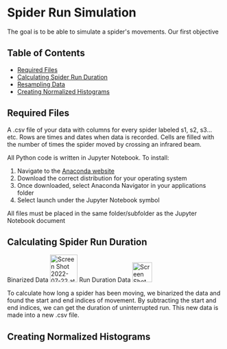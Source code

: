 # Spider Run Simulation

The goal is to be able to simulate a spider's movements. Our first objective 

## Table of Contents

- [Required Files](https://github.com/Toporikova-Lab/Spider-Circadian-Activity/blob/main/Spider%20runs%20simulation/README.md#required-files)
- [Calculating Spider Run Duration](https://github.com/Toporikova-Lab/Spider-Circadian-Activity/blob/main/Spider%20runs%20simulation/README.md#calculating-spider-run-duration)
- [Resampling Data](https://github.com/Toporikova-Lab/Spider-Circadian-Activity/blob/main/Spider%20runs%20simulation/README.md#resampling-data)
- [Creating Normalized Histograms](https://github.com/Toporikova-Lab/Spider-Circadian-Activity/blob/main/Spider%20runs%20simulation/README.md#creating-normalized-histograms)

## Required Files

A .csv file of your data with columns for every spider labeled s1, s2, s3... etc. Rows are times and dates when data is recorded. Cells are filled with the number of times the spider moved by crossing an infrared beam. 

All Python code is written in Jupyter Notebook. To install:
  1. Navigate to the [Anaconda website](https://www.anaconda.com/products/distribution)
  2. Download the correct distribution for your operating system
  3. Once downloaded, select Anaconda Navigator in your applications folder
  4. Select launch under the Jupyter Notebook symbol
  
All files must be placed in the same folder/subfolder as the Jupyter Notebook document

## Calculating Spider Run Duration

Binarized Data <img width="64" alt="Screen Shot 2022-07-22 at 9 40 59 AM" src="https://user-images.githubusercontent.com/67922568/180451473-83b735c4-d976-48b0-bd84-493bea6fb846.png"> Run Duration Data <img width="46" alt="Screen Shot 2022-07-22 at 9 33 59 AM" src="https://user-images.githubusercontent.com/67922568/180450129-7ec07599-ec4c-4765-899d-1c68f52f2bd5.png">

To calculate how long a spider has been moving, we binarized the data and found the start and end indices of movement. By subtracting the start and end indices, we can get the duration of uninterrupted run. This new data is made into a new .csv file.

## Creating Normalized Histograms
